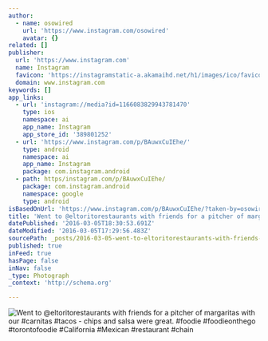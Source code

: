 ```yaml
---
author:
  - name: osowired
    url: 'https://www.instagram.com/osowired'
    avatar: {}
related: []
publisher:
  url: 'https://www.instagram.com'
  name: Instagram
  favicon: 'https://instagramstatic-a.akamaihd.net/h1/images/ico/favicon.ico/7cdab0872b15.ico'
  domain: www.instagram.com
keywords: []
app_links:
  - url: 'instagram://media?id=1166083829943781470'
    type: ios
    namespace: ai
    app_name: Instagram
    app_store_id: '389801252'
  - url: 'https://www.instagram.com/p/BAuwxCuIEhe/'
    type: android
    namespace: ai
    app_name: Instagram
    package: com.instagram.android
  - path: https/instagram.com/p/BAuwxCuIEhe/
    package: com.instagram.android
    namespace: google
    type: android
isBasedOnUrl: 'https://www.instagram.com/p/BAuwxCuIEhe/?taken-by=osowired'
title: 'Went to @eltoritorestaurants with friends for a pitcher of margaritas with our #carnitas #tacos - chips and salsa were great. #foodie #foodieonthego #torontofoodie #California #Mexican #restaurant #chain'
datePublished: '2016-03-05T18:30:53.691Z'
dateModified: '2016-03-05T17:29:56.483Z'
sourcePath: _posts/2016-03-05-went-to-eltoritorestaurants-with-friends-for-a-pitcher-of-m.md
published: true
inFeed: true
hasPage: false
inNav: false
_type: Photograph
_context: 'http://schema.org'

---
```

![Went to &commat;eltoritorestaurants with friends for a pitcher of margaritas with our &num;carnitas &num;tacos - chips and salsa were great&period; &num;foodie &num;foodieonthego &num;torontofoodie &num;California &num;Mexican &num;restaurant &num;chain](https://scontent.cdninstagram.com/t51.2885-15/s640x640/sh0.08/e35/12501932_1663453030578195_1663195632_n.jpg?ig_cache_key=MTE2NjA4MzgyOTk0Mzc4MTQ3MA%3D%3D.2)